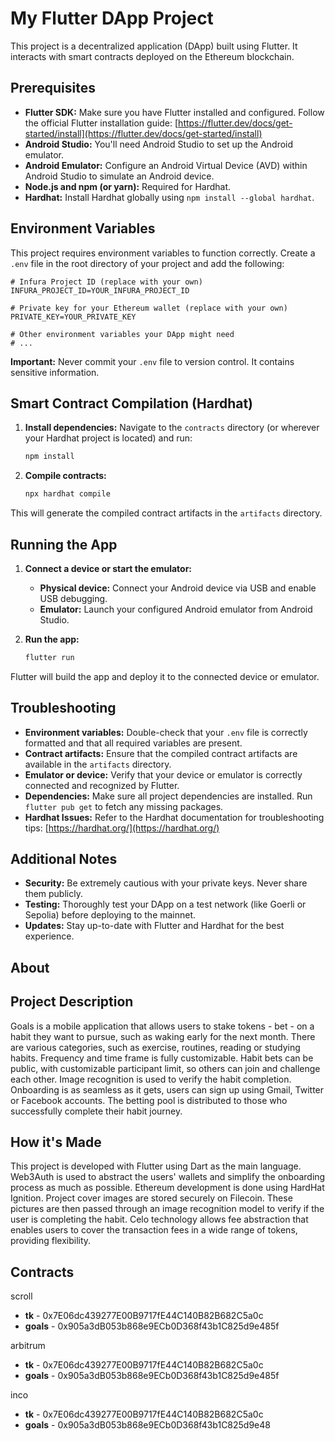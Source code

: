 # My Flutter DApp Project

This project is a decentralized application (DApp) built using Flutter. It interacts with smart contracts deployed on the Ethereum blockchain.

## Prerequisites

* **Flutter SDK:** Make sure you have Flutter installed and configured. Follow the official Flutter installation guide: [https://flutter.dev/docs/get-started/install](https://flutter.dev/docs/get-started/install)
* **Android Studio:** You'll need Android Studio to set up the Android emulator.
* **Android Emulator:** Configure an Android Virtual Device (AVD) within Android Studio to simulate an Android device.
* **Node.js and npm (or yarn):** Required for Hardhat.
* **Hardhat:** Install Hardhat globally using `npm install --global hardhat`.

## Environment Variables

This project requires environment variables to function correctly. Create a `.env` file in the root directory of your project and add the following:

```
# Infura Project ID (replace with your own)
INFURA_PROJECT_ID=YOUR_INFURA_PROJECT_ID

# Private key for your Ethereum wallet (replace with your own)
PRIVATE_KEY=YOUR_PRIVATE_KEY

# Other environment variables your DApp might need
# ...
```

**Important:** Never commit your `.env` file to version control. It contains sensitive information.


## Smart Contract Compilation (Hardhat)

1. **Install dependencies:** Navigate to the `contracts` directory (or wherever your Hardhat project is located) and run:
   ```bash
   npm install
   ```

2. **Compile contracts:**
   ```bash
   npx hardhat compile
   ```

This will generate the compiled contract artifacts in the `artifacts` directory.


## Running the App

1. **Connect a device or start the emulator:**
   * **Physical device:** Connect your Android device via USB and enable USB debugging.
   * **Emulator:** Launch your configured Android emulator from Android Studio.

2. **Run the app:**
   ```bash
   flutter run
   ```

Flutter will build the app and deploy it to the connected device or emulator.


## Troubleshooting

* **Environment variables:** Double-check that your `.env` file is correctly formatted and that all required variables are present.
* **Contract artifacts:** Ensure that the compiled contract artifacts are available in the `artifacts` directory.
* **Emulator or device:** Verify that your device or emulator is correctly connected and recognized by Flutter.
* **Dependencies:** Make sure all project dependencies are installed. Run `flutter pub get` to fetch any missing packages. 
* **Hardhat Issues:** Refer to the Hardhat documentation for troubleshooting tips: [https://hardhat.org/](https://hardhat.org/)


## Additional Notes

* **Security:**  Be extremely cautious with your private keys. Never share them publicly.
* **Testing:** Thoroughly test your DApp on a test network (like Goerli or Sepolia) before deploying to the mainnet. 
* **Updates:** Stay up-to-date with Flutter and Hardhat for the best experience.

## About

## Project Description
Goals is a mobile application that allows users to stake tokens - bet - on a habit they want to pursue, such as waking early for the next month. There are various categories, such as exercise, routines, reading or studying habits. Frequency and time frame is fully customizable. Habit bets can be public, with customizable participant limit, so others can join and challenge each other. Image recognition is used to verify the habit completion. Onboarding is as seamless as it gets, users can sign up using Gmail, Twitter or Facebook accounts. The betting pool is distributed to those who successfully complete their habit journey.

## How it's Made
This project is developed with Flutter using Dart as the main language. Web3Auth is used to abstract the users' wallets and simplify the onboarding process as much as possible. Ethereum development is done using HardHat Ignition. Project cover images are stored securely on Filecoin. These pictures are then passed through an image recognition model to verify if the user is completing the habit. Celo technology allows fee abstraction that enables users to cover the transaction fees in a wide range of tokens, providing flexibility.

## Contracts

scroll
* **tk** - 0x7E06dc439277E00B9717fE44C140B82B682C5a0c
* **goals** - 0x905a3dB053b868e9ECb0D368f43b1C825d9e485f

arbitrum
* **tk** - 0x7E06dc439277E00B9717fE44C140B82B682C5a0c
* **goals** - 0x905a3dB053b868e9ECb0D368f43b1C825d9e485f

inco
* **tk** - 0x7E06dc439277E00B9717fE44C140B82B682C5a0c
* **goals** - 0x905a3dB053b868e9ECb0D368f43b1C825d9e48